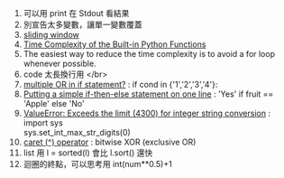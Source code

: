 1. 可以用 print 在 Stdout 看結果</br>
2. 別宣告太多變數，讓單一變數覆蓋</br>
3. [sliding window](https://www.geeksforgeeks.org/window-sliding-technique/)</br>
4. [Time Complexity of the Built-in Python Functions](https://medium.com/@nedspnt/how-to-make-your-code-run-faster-time-complexity-of-the-built-in-python-functions-38a415008fa2)</br>
5. The easiest way to reduce the time complexity is to avoid a for loop whenever possible.</br>
6. code 太長換行用 \</br>
7. [multiple OR in if statement?](https://stackoverflow.com/questions/17615020/what-is-the-best-approach-in-python-multiple-or-or-in-in-if-statement) : if cond in {'1','2','3','4'}:
8. [Putting a simple if-then-else statement on one line](https://stackoverflow.com/questions/2802726/putting-a-simple-if-then-else-statement-on-one-line) : 'Yes' if fruit == 'Apple' else 'No'</br>
9. [ValueError: Exceeds the limit (4300) for integer string conversion](https://stackoverflow.com/questions/73693104/valueerror-exceeds-the-limit-4300-for-integer-string-conversion) :</br>
   import sys</br>
   sys.set_int_max_str_digits(0)</br>
10. [caret (^) operator](https://stackoverflow.com/questions/2451386/what-does-the-caret-operator-do) : bitwise XOR (exclusive OR)</br>
11. list 用 l = sorted(l) 會比 l.sort() 還快</br>
12. 迴圈的終點，可以思考用 int(num**0.5)+1</br>
